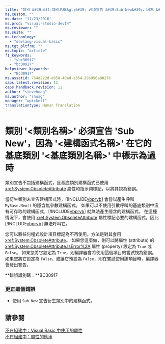 ```yaml
---
title: "類別 &#39;&lt;類別名稱&gt;&#39; 必須宣告 &#39;Sub New&#39;，因為 &#39;&lt;建構函式名稱&gt;&#39; 在它的基底類別 &#39;&lt;基底類別名稱&gt;&#39; 中標示為過時 | Microsoft Docs"
ms.custom: ""
ms.date: "11/23/2016"
ms.prod: "visual-studio-dev14"
ms.reviewer: ""
ms.suite: ""
ms.technology: 
  - "devlang-visual-basic"
ms.tgt_pltfrm: ""
ms.topic: "article"
f1_keywords: 
  - "vbc30917"
  - "bc30917"
helpviewer_keywords: 
  - "BC30917"
ms.assetid: 764d222d-e058-40ad-a354-29b956a8027b
caps.latest.revision: 11
caps.handback.revision: 11
author: "stevehoag"
ms.author: "shoag"
manager: "wpickett"
translationtype: Human Translation
---
```

# 類別 &#39;&lt;類別名稱&gt;&#39; 必須宣告 &#39;Sub New&#39;，因為 &#39;&lt;建構函式名稱&gt;&#39; 在它的基底類別 &#39;&lt;基底類別名稱&gt;&#39; 中標示為過時
類別宣告不包括建構函式，且基底類別建構函式已使用 <xref:System.ObsoleteAttribute> 屬性和指示詞標記，以將其視為錯誤。  
  
 當衍生類別未宣告建構函式時，[!INCLUDE[vbprvb](../../csharp/programming-guide/concepts/linq/includes/vbprvb_md.md)] 會嘗試產生呼叫 `MyBase.New()` 的隱含無參數建構函式。 如果可以不使用引數呼叫的基底類別中沒有可存取的建構函式，[!INCLUDE[vbprvb](../../csharp/programming-guide/concepts/linq/includes/vbprvb_md.md)] 就無法產生隱含的建構函式。 在這種情況下，會使用 <xref:System.ObsoleteAttribute> 屬性標記必要的建構函式，因此 [!INCLUDE[vbprvb](../../csharp/programming-guide/concepts/linq/includes/vbprvb_md.md)] 無法呼叫它。  
  
 您可以將任何程式設計項目標記為不再使用，方法是對其套用 <xref:System.ObsoleteAttribute>。 如果您這麼做，則可以將屬性 \(attribute\) 的 <xref:System.ObsoleteAttribute.IsError%2A> 屬性 \(property\) 設定為 `True` 或 `False`。 如果您將它設定為 `True`，則編譯器會將使用這個項目的嘗試視為錯誤。 如果您將它設定為 `False`，或讓它預設為 `False`，則在嘗試使用該項目時，編譯器會發出警告。  
  
 **錯誤識別碼：**BC30917  
  
### 更正這個錯誤  
  
-   使用 `Sub New` 宣告衍生類別中的建構函式。  
  
## 請參閱  
 [不在組建中：Visual Basic 中使用的屬性](http://msdn.microsoft.com/zh-tw/22231318-8a40-49af-9245-e0aab723563b)   
 [不在組建中：屬性的應用](http://msdn.microsoft.com/zh-tw/2b1703ed-4437-49b3-bc0b-568094324f47)